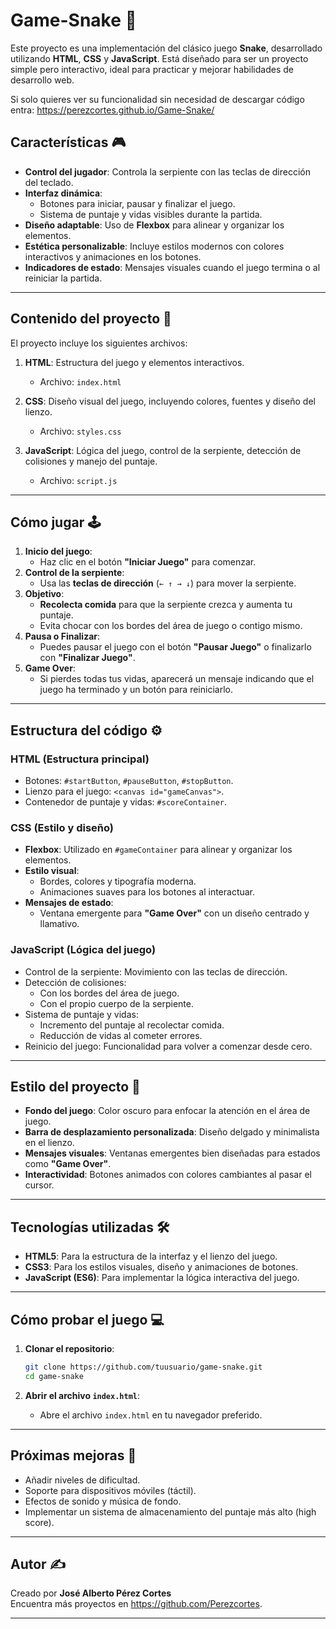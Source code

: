 # Game-Snake 🐍  

Este proyecto es una implementación del clásico juego **Snake**, desarrollado utilizando **HTML**, **CSS** y **JavaScript**. Está diseñado para ser un proyecto simple pero interactivo, ideal para practicar y mejorar habilidades de desarrollo web.

Si solo quieres ver su funcionalidad sin necesidad de descargar código entra: https://perezcortes.github.io/Game-Snake/

## Características 🎮

- **Control del jugador**: Controla la serpiente con las teclas de dirección del teclado.
- **Interfaz dinámica**: 
  - Botones para iniciar, pausar y finalizar el juego.
  - Sistema de puntaje y vidas visibles durante la partida.
- **Diseño adaptable**: Uso de **Flexbox** para alinear y organizar los elementos.
- **Estética personalizable**: Incluye estilos modernos con colores interactivos y animaciones en los botones.
- **Indicadores de estado**: Mensajes visuales cuando el juego termina o al reiniciar la partida.

---

## Contenido del proyecto 📂

El proyecto incluye los siguientes archivos:

1. **HTML**: Estructura del juego y elementos interactivos.
   - Archivo: `index.html`

2. **CSS**: Diseño visual del juego, incluyendo colores, fuentes y diseño del lienzo.
   - Archivo: `styles.css`

3. **JavaScript**: Lógica del juego, control de la serpiente, detección de colisiones y manejo del puntaje.
   - Archivo: `script.js`

---

## Cómo jugar 🕹️

1. **Inicio del juego**:
   - Haz clic en el botón **"Iniciar Juego"** para comenzar.
2. **Control de la serpiente**:
   - Usa las **teclas de dirección** (`← ↑ → ↓`) para mover la serpiente.
3. **Objetivo**:
   - **Recolecta comida** para que la serpiente crezca y aumenta tu puntaje.
   - Evita chocar con los bordes del área de juego o contigo mismo.
4. **Pausa o Finalizar**:
   - Puedes pausar el juego con el botón **"Pausar Juego"** o finalizarlo con **"Finalizar Juego"**.
5. **Game Over**:
   - Si pierdes todas tus vidas, aparecerá un mensaje indicando que el juego ha terminado y un botón para reiniciarlo.

---

## Estructura del código ⚙️

### HTML (Estructura principal)
- Botones: `#startButton`, `#pauseButton`, `#stopButton`.
- Lienzo para el juego: `<canvas id="gameCanvas">`.
- Contenedor de puntaje y vidas: `#scoreContainer`.

### CSS (Estilo y diseño)
- **Flexbox**: Utilizado en `#gameContainer` para alinear y organizar los elementos.
- **Estilo visual**:
  - Bordes, colores y tipografía moderna.
  - Animaciones suaves para los botones al interactuar.
- **Mensajes de estado**:
  - Ventana emergente para **"Game Over"** con un diseño centrado y llamativo.

### JavaScript (Lógica del juego)
- Control de la serpiente: Movimiento con las teclas de dirección.
- Detección de colisiones:
  - Con los bordes del área de juego.
  - Con el propio cuerpo de la serpiente.
- Sistema de puntaje y vidas:
  - Incremento del puntaje al recolectar comida.
  - Reducción de vidas al cometer errores.
- Reinicio del juego: Funcionalidad para volver a comenzar desde cero.

---

## Estilo del proyecto 🌟

- **Fondo del juego**: Color oscuro para enfocar la atención en el área de juego.
- **Barra de desplazamiento personalizada**: Diseño delgado y minimalista en el lienzo.
- **Mensajes visuales**: Ventanas emergentes bien diseñadas para estados como **"Game Over"**.
- **Interactividad**: Botones animados con colores cambiantes al pasar el cursor.
  
---

## Tecnologías utilizadas 🛠️

- **HTML5**: Para la estructura de la interfaz y el lienzo del juego.
- **CSS3**: Para los estilos visuales, diseño y animaciones de botones.
- **JavaScript (ES6)**: Para implementar la lógica interactiva del juego.

---

## Cómo probar el juego 💻

1. **Clonar el repositorio**:
   ```bash
   git clone https://github.com/tuusuario/game-snake.git
   cd game-snake
   ```

2. **Abrir el archivo `index.html`**:
   - Abre el archivo `index.html` en tu navegador preferido.

---

## Próximas mejoras 🚀

- Añadir niveles de dificultad.
- Soporte para dispositivos móviles (táctil).
- Efectos de sonido y música de fondo.
- Implementar un sistema de almacenamiento del puntaje más alto (high score).

---

## Autor ✍️

Creado por **José Alberto Pérez Cortes**  
Encuentra más proyectos en https://github.com/Perezcortes.

---

